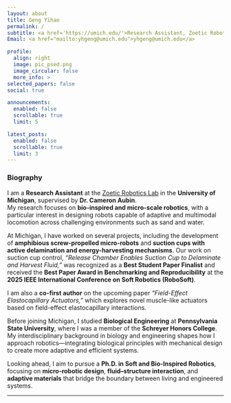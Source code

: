 ```yaml
---
layout: about
title: Geng Yihao
permalink: /
subtitle: <a href='https://umich.edu/'>Research Assistant, Zoetic Robotics Lab</a> · University of Michigan  
Email: <a href="mailto:yhgeng@umich.edu">yhgeng@umich.edu</a>

profile:
  align: right
  image: pic_psed.png
  image_circular: false
  more_info: >
selected_papers: false
social: true

announcements:
  enabled: false
  scrollable: true
  limit: 5

latest_posts:
  enabled: false
  scrollable: true
  limit: 3
---
```


### Biography

I am a **Research Assistant** at the [Zoetic Robotics Lab](https://www.zoeticrobotics.com/) in the **University of Michigan**, supervised by **Dr. Cameron Aubin**.  
My research focuses on **bio-inspired and micro-scale robotics**, with a particular interest in designing robots capable of adaptive and multimodal locomotion across challenging environments such as sand and water.

At Michigan, I have worked on several projects, including the development of **amphibious screw-propelled micro-robots** and **suction cups with active delamination and energy-harvesting mechanisms**. Our work on suction cup control, *“Release Chamber Enables Suction Cup to Delaminate and Harvest Fluid,”* was recognized as a **Best Student Paper Finalist** and received the **Best Paper Award in Benchmarking and Reproducibility** at the **2025 IEEE International Conference on Soft Robotics (RoboSoft)**.

I am also a **co-first author** on the upcoming paper *“Field-Effect Elastocapillary Actuators,”* which explores novel muscle-like actuators based on field-effect elastocapillary interactions.

Before joining Michigan, I studied **Biological Engineering** at **Pennsylvania State University**, where I was a member of the **Schreyer Honors College**. My interdisciplinary background in biology and engineering shapes how I approach robotics—integrating biological principles with mechanical design to create more adaptive and efficient systems.

Looking ahead, I aim to pursue a **Ph.D. in Soft and Bio-Inspired Robotics**, focusing on **micro-robotic design**, **fluid–structure interaction**, and **adaptive materials** that bridge the boundary between living and engineered systems.

---
